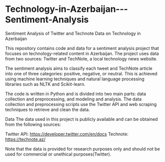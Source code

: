 # Technology-in-Azerbaijan---Sentiment-Analysis
Sentiment Analysis of Twitter and Technote Data on Technology in Azerbaijan



This repository contains code and data for a sentiment analysis project that focuses on technology-related content in Azerbaijan. The project uses data from two sources: Twitter and TechNote, a local technology news website.

The sentiment analysis aims to classify each tweet and TechNote article into one of three categories: positive, negative, or neutral. This is achieved using machine learning techniques and natural language processing libraries such as NLTK and Scikit-learn.

The code is written in Python and is divided into two main parts: data collection and preprocessing, and modeling and analysis. The data collection and preprocessing scripts use the Twitter API and web scraping techniques to retrieve and clean the data. 


Data
The data used in this project is publicly available and can be obtained from the following sources:

Twitter API: https://developer.twitter.com/en/docs
Technote: https://technote.az/

Note that the data is provided for research purposes only and should not be used for commercial or unethical purposes(Twitter).
